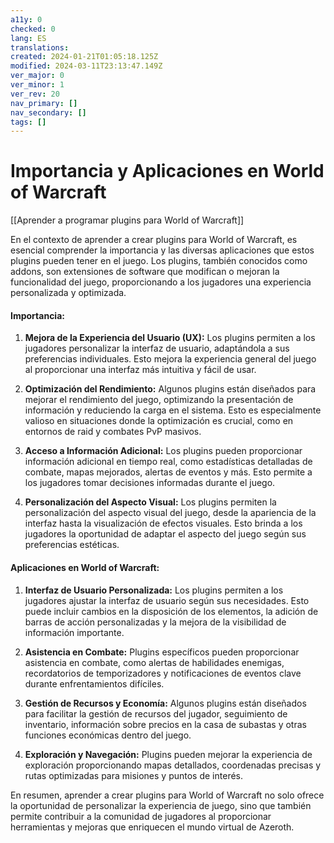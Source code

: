 ```yaml
---
a11y: 0
checked: 0
lang: ES
translations: 
created: 2024-01-21T01:05:18.125Z
modified: 2024-03-11T23:13:47.149Z
ver_major: 0
ver_minor: 1
ver_rev: 20
nav_primary: []
nav_secondary: []
tags: []
---
```

# Importancia y Aplicaciones en World of Warcraft

[[Aprender a programar plugins para World of Warcraft]]

En el contexto de aprender a crear plugins para World of Warcraft, es esencial comprender la importancia y las diversas aplicaciones que estos plugins pueden tener en el juego. Los plugins, también conocidos como addons, son extensiones de software que modifican o mejoran la funcionalidad del juego, proporcionando a los jugadores una experiencia personalizada y optimizada.

#### Importancia:

1. **Mejora de la Experiencia del Usuario (UX):** Los plugins permiten a los jugadores personalizar la interfaz de usuario, adaptándola a sus preferencias individuales. Esto mejora la experiencia general del juego al proporcionar una interfaz más intuitiva y fácil de usar.

2. **Optimización del Rendimiento:** Algunos plugins están diseñados para mejorar el rendimiento del juego, optimizando la presentación de información y reduciendo la carga en el sistema. Esto es especialmente valioso en situaciones donde la optimización es crucial, como en entornos de raid y combates PvP masivos.

3. **Acceso a Información Adicional:** Los plugins pueden proporcionar información adicional en tiempo real, como estadísticas detalladas de combate, mapas mejorados, alertas de eventos y más. Esto permite a los jugadores tomar decisiones informadas durante el juego.

4. **Personalización del Aspecto Visual:** Los plugins permiten la personalización del aspecto visual del juego, desde la apariencia de la interfaz hasta la visualización de efectos visuales. Esto brinda a los jugadores la oportunidad de adaptar el aspecto del juego según sus preferencias estéticas.

#### Aplicaciones en World of Warcraft:

1. **Interfaz de Usuario Personalizada:** Los plugins permiten a los jugadores ajustar la interfaz de usuario según sus necesidades. Esto puede incluir cambios en la disposición de los elementos, la adición de barras de acción personalizadas y la mejora de la visibilidad de información importante.

2. **Asistencia en Combate:** Plugins específicos pueden proporcionar asistencia en combate, como alertas de habilidades enemigas, recordatorios de temporizadores y notificaciones de eventos clave durante enfrentamientos difíciles.

3. **Gestión de Recursos y Economía:** Algunos plugins están diseñados para facilitar la gestión de recursos del jugador, seguimiento de inventario, información sobre precios en la casa de subastas y otras funciones económicas dentro del juego.

4. **Exploración y Navegación:** Plugins pueden mejorar la experiencia de exploración proporcionando mapas detallados, coordenadas precisas y rutas optimizadas para misiones y puntos de interés.

En resumen, aprender a crear plugins para World of Warcraft no solo ofrece la oportunidad de personalizar la experiencia de juego, sino que también permite contribuir a la comunidad de jugadores al proporcionar herramientas y mejoras que enriquecen el mundo virtual de Azeroth.